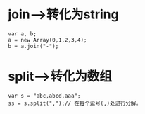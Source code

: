 # join-->转化为string
```
var a, b;
a = new Array(0,1,2,3,4);
b = a.join("-");
```

# split-->转化为数组
```
var s = "abc,abcd,aaa";
ss = s.split(",");// 在每个逗号(,)处进行分解。
````
